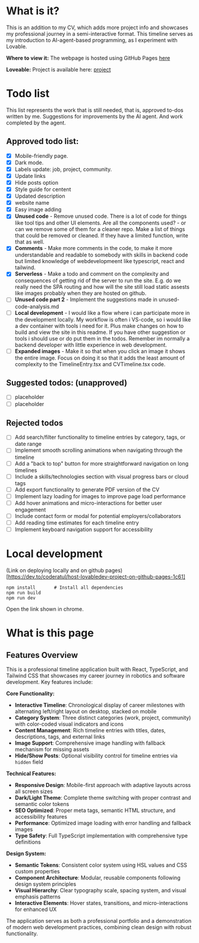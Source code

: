 # What is it?
This is an addition to my CV, which adds more project info and showcases my professional journey in a semi-interactive format.
This timeline serves as my introduction to AI-agent-based programming, as I experiment with Lovable.

**Where to view it:**
The webpage is hosted using GitHub Pages [here](https://skorbiz.github.io/laursen/)

**Loveable:**
Project is available here: [project](https://lovable.dev/projects/fd7da10e-2ae3-463f-8dec-551df21e6461)

# Todo list
This list represents the work that is still needed, that is, approved to-dos written by me. Suggestions for improvements by the AI agent. And work completed by the agent.

## Approved todo list:
- [x] Mobile-friendly page.
- [x] Dark mode.
- [x] Labels update: job, project, community.
- [x] Update links
- [x] Hide posts option
- [x] Style guide for centent
- [x] Updated description
- [x] website name
- [x] Easy image adding
- [x] **Unused code** - Remove unused code. There is a lot of code for things like tool tips and other UI elements. Are all the components used? - or can we remove some of them for a cleaner repo. Make a list of things that could be removed or cleaned. If they have a limited function, write that as well.
- [x] **Comments** - Make more comments in the code, to make it more understandable and readable to somebody with skills in backend code but limited knowledge of webdevelopmeent like typescript, react and tailwind.
- [x] **Serverless** - Make a todo and comment on the complexity and consequences of getting rid of the server to run the site. E.g.  do we really need the  SPA routing and how will the site still load static assests like images probably when they are hosted on github.
- [ ] **Unused code part 2** - Implement the suggestions made in unused-code-analysis.md
- [ ] **Local development** - I would like a flow where i can participate more in the development locally. My workflow is often i VS-code, so i would like a dev container with tools i need for it. Plus make changes on how to build and view the site in this readme. If you have other suggestion or tools i should use or do put them in the todos. Remember im normally a backend developer with little experience in web development.
- [ ] **Expanded images** - Make it so that when you click an image it shows the entire image. Focus on doing it so that it adds the least amount of complexity to the TimelineEntry.tsx and CVTimeline.tsx code.

## Suggested todos: (unapproved)
- [ ] placeholder
- [ ] placeholder 

## Rejected todos
- [ ] Add search/filter functionality to timeline entries by category, tags, or date range
- [ ] Implement smooth scrolling animations when navigating through the timeline
- [ ] Add a "back to top" button for more straightforward navigation on long timelines
- [ ] Include a skills/technologies section with visual progress bars or cloud tags
- [ ] Add export functionality to generate PDF version of the CV
- [ ] Implement lazy loading for images to improve page load performance
- [ ] Add hover animations and micro-interactions for better user engagement
- [ ] Include contact form or modal for potential employers/collaborators
- [ ] Add reading time estimates for each timeline entry
- [ ] Implement keyboard navigation support for accessibility

# Local development
(Link on deploying locally and on github pages)[https://dev.to/coderatul/host-lovabledev-project-on-github-pages-1c61]

```
npm install       # Install all dependencies
npm run build
npm run dev
```

Open the link shown in chrome.

# What is this page

## Features Overview
This is a professional timeline application built with React, TypeScript, and Tailwind CSS that showcases my career journey in robotics and software development. Key features include:

**Core Functionality:**
- **Interactive Timeline**: Chronological display of career milestones with alternating left/right layout on desktop, stacked on mobile
- **Category System**: Three distinct categories (work, project, community) with color-coded visual indicators and icons
- **Content Management**: Rich timeline entries with titles, dates, descriptions, tags, and external links
- **Image Support**: Comprehensive image handling with fallback mechanism for missing assets
- **Hide/Show Posts**: Optional visibility control for timeline entries via `hidden` field

**Technical Features:**
- **Responsive Design**: Mobile-first approach with adaptive layouts across all screen sizes
- **Dark/Light Theme**: Complete theme switching with proper contrast and semantic color tokens
- **SEO Optimized**: Proper meta tags, semantic HTML structure, and accessibility features
- **Performance**: Optimized image loading with error handling and fallback images
- **Type Safety**: Full TypeScript implementation with comprehensive type definitions

**Design System:**
- **Semantic Tokens**: Consistent color system using HSL values and CSS custom properties
- **Component Architecture**: Modular, reusable components following design system principles
- **Visual Hierarchy**: Clear typography scale, spacing system, and visual emphasis patterns
- **Interactive Elements**: Hover states, transitions, and micro-interactions for enhanced UX

The application serves as both a professional portfolio and a demonstration of modern web development practices, combining clean design with robust functionality.